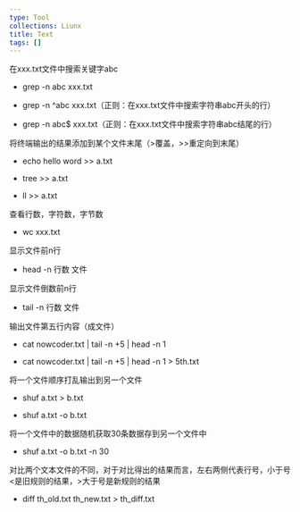 ```yaml
---
type: Tool
collections: Liunx
title: Text
tags: []
---
```


在xxx.txt文件中搜索关键字abc

- grep -n abc xxx.txt

- grep -n ^abc xxx.txt（正则：在xxx.txt文件中搜索字符串abc开头的行）

- grep -n abc$ xxx.txt（正则：在xxx.txt文件中搜索字符串abc结尾的行）

将终端输出的结果添加到某个文件末尾（>覆盖，>>重定向到末尾）

- echo hello word >> a.txt

- tree >> a.txt

- ll >> a.txt

查看行数，字符数，字节数

- wc xxx.txt

显示文件前n行

- head -n 行数 文件

显示文件倒数前n行

- tail -n 行数 文件

输出文件第五行内容（成文件）

- cat nowcoder.txt | tail -n +5 | head -n 1

- cat nowcoder.txt | tail -n +5 | head -n 1 > 5th.txt

将一个文件顺序打乱输出到另一个文件

- shuf a.txt > b.txt

- shuf a.txt -o b.txt

将一个文件中的数据随机获取30条数据存到另一个文件中

- shuf a.txt -o b.txt -n 30

对比两个文本文件的不同，对于对比得出的结果而言，左右两侧代表行号，小于号<是旧规则的结果，>大于号是新规则的结果

- diff th_old.txt th_new.txt > th_diff.txt

